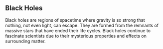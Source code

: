 ## Black Holes

Black holes are regions of spacetime where gravity is so strong that nothing, not even light, can escape. They are formed from the remnants of massive stars that have ended their life cycles. Black holes continue to fascinate scientists due to their mysterious properties and effects on surrounding matter.
